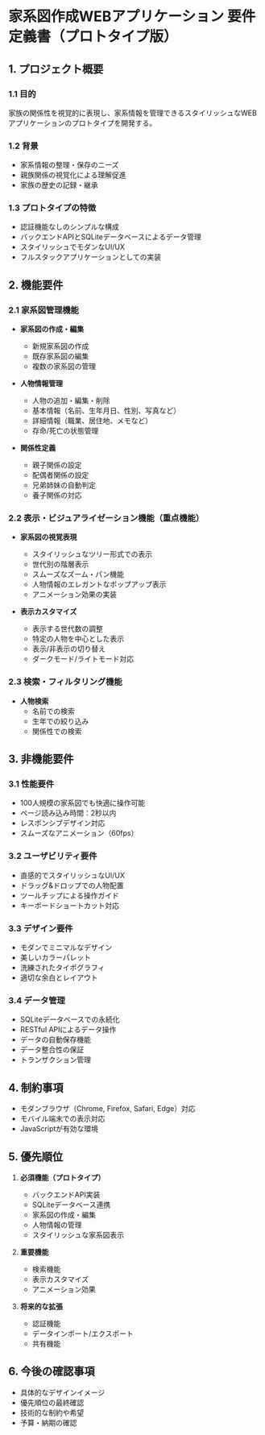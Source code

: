 # 家系図作成WEBアプリケーション 要件定義書（プロトタイプ版）

## 1. プロジェクト概要

### 1.1 目的
家族の関係性を視覚的に表現し、家系情報を管理できるスタイリッシュなWEBアプリケーションのプロトタイプを開発する。

### 1.2 背景
- 家系情報の整理・保存のニーズ
- 親族関係の視覚化による理解促進
- 家族の歴史の記録・継承

### 1.3 プロトタイプの特徴
- 認証機能なしのシンプルな構成
- バックエンドAPIとSQLiteデータベースによるデータ管理
- スタイリッシュでモダンなUI/UX
- フルスタックアプリケーションとしての実装

## 2. 機能要件

### 2.1 家系図管理機能
- **家系図の作成・編集**
  - 新規家系図の作成
  - 既存家系図の編集
  - 複数の家系図の管理

- **人物情報管理**
  - 人物の追加・編集・削除
  - 基本情報（名前、生年月日、性別、写真など）
  - 詳細情報（職業、居住地、メモなど）
  - 存命/死亡の状態管理

- **関係性定義**
  - 親子関係の設定
  - 配偶者関係の設定
  - 兄弟姉妹の自動判定
  - 養子関係の対応

### 2.2 表示・ビジュアライゼーション機能（重点機能）
- **家系図の視覚表現**
  - スタイリッシュなツリー形式での表示
  - 世代別の階層表示
  - スムーズなズーム・パン機能
  - 人物情報のエレガントなポップアップ表示
  - アニメーション効果の実装

- **表示カスタマイズ**
  - 表示する世代数の調整
  - 特定の人物を中心とした表示
  - 表示/非表示の切り替え
  - ダークモード/ライトモード対応

### 2.3 検索・フィルタリング機能
- **人物検索**
  - 名前での検索
  - 生年での絞り込み
  - 関係性での検索

## 3. 非機能要件

### 3.1 性能要件
- 100人規模の家系図でも快適に操作可能
- ページ読み込み時間：2秒以内
- レスポンシブデザイン対応
- スムーズなアニメーション（60fps）

### 3.2 ユーザビリティ要件
- 直感的でスタイリッシュなUI/UX
- ドラッグ&ドロップでの人物配置
- ツールチップによる操作ガイド
- キーボードショートカット対応

### 3.3 デザイン要件
- モダンでミニマルなデザイン
- 美しいカラーパレット
- 洗練されたタイポグラフィ
- 適切な余白とレイアウト

### 3.4 データ管理
- SQLiteデータベースでの永続化
- RESTful APIによるデータ操作
- データの自動保存機能
- データ整合性の保証
- トランザクション管理

## 4. 制約事項
- モダンブラウザ（Chrome, Firefox, Safari, Edge）対応
- モバイル端末での表示対応
- JavaScriptが有効な環境

## 5. 優先順位
1. **必須機能（プロトタイプ）**
   - バックエンドAPI実装
   - SQLiteデータベース連携
   - 家系図の作成・編集
   - 人物情報の管理
   - スタイリッシュな家系図表示

2. **重要機能**
   - 検索機能
   - 表示カスタマイズ
   - アニメーション効果

3. **将来的な拡張**
   - 認証機能
   - データインポート/エクスポート
   - 共有機能

## 6. 今後の確認事項
- 具体的なデザインイメージ
- 優先順位の最終確認
- 技術的な制約や希望
- 予算・納期の確認